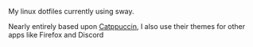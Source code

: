 My linux dotfiles currently using sway. 

Nearly entirely based upon [Catppuccin](https://catppuccin.com/), I also use their themes for other apps like Firefox and Discord

